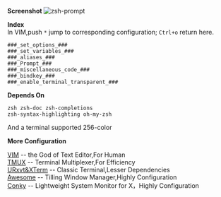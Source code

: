 **Screenshot**
![zsh-prompt](http://on9we3d4u.bkt.clouddn.com/zsh-prompt.jpg?imageMogr2/thumbnail/!90p/interlace)

**Index**  
In VIM,push `*` jump to corresponding configuration; `Ctrl+o` return here.

    ###_set_options_###
    ###_set_variables_###
    ###_aliases_###
    ###_Prompt_###
    ###_miscellaneous_code_###
    ###_bindkey_###
    ###_enable_terminal_transparent_###

**Depends On**

    zsh zsh-doc zsh-completions
    zsh-syntax-highlighting oh-my-zsh
And a terminal supported 256-color

**More Configuration**

[VIM](https://github.com/philosophos/easy-vimrc)         -- the God of Text Editor,For Human  
[TMUX](https://github.com/philosophos/tmux.conf)         -- Terminal Multiplexer,For Efficiency  
[URxvt&XTerm](https://github.com/philosophos/Xresources) -- Classic Terminal,Lesser Dependencies  
[Awesome](https://github.com/philosophos/awesome-WM-rc)  -- Tilling Window Manager,Highly Configuration  
[Conky](https://github.com/philosophos/conky.conf)       -- Lightweight System Monitor for X，Highly Configuration  
